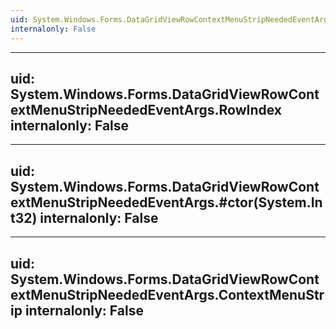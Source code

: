 ```yaml
---
uid: System.Windows.Forms.DataGridViewRowContextMenuStripNeededEventArgs
internalonly: False
---
```


---
uid: System.Windows.Forms.DataGridViewRowContextMenuStripNeededEventArgs.RowIndex
internalonly: False
---

---
uid: System.Windows.Forms.DataGridViewRowContextMenuStripNeededEventArgs.#ctor(System.Int32)
internalonly: False
---

---
uid: System.Windows.Forms.DataGridViewRowContextMenuStripNeededEventArgs.ContextMenuStrip
internalonly: False
---
